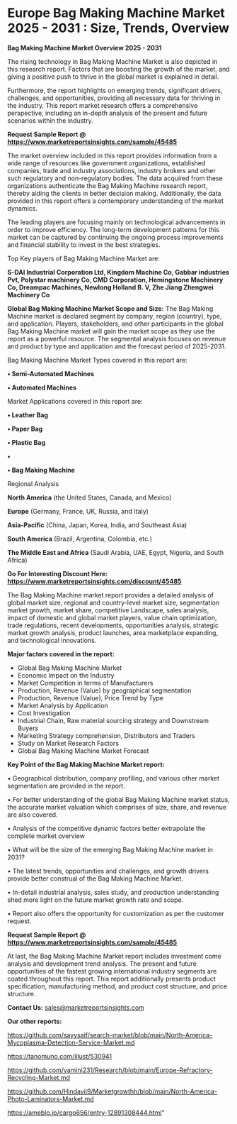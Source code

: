 # Europe Bag Making Machine Market 2025 - 2031 : Size, Trends, Overview

<Strong> Bag Making Machine Market Overview 2025 - 2031</strong>

The rising technology in Bag Making Machine Market is also depicted in this research report. Factors that are boosting the growth of the market, and giving a positive push to thrive in the global market is explained in detail.

Furthermore, the report highlights on emerging trends, significant drivers, challenges, and opportunities, providing all necessary data for thriving in the industry. This report market research offers a comprehensive perspective, including an in-depth analysis of the present and future scenarios within the industry.

<strong>Request Sample Report @ <a href=https://www.marketreportsinsights.com/sample/45485>https://www.marketreportsinsights.com/sample/45485</a></strong>

The market overview included in this report provides information from a wide range of resources like government organizations, established companies, trade and industry associations, industry brokers and other such regulatory and non-regulatory bodies. The data acquired from these organizations authenticate the Bag Making Machine research report, thereby aiding the clients in better decision making. Additionally, the data provided in this report offers a contemporary understanding of the market dynamics.

The leading players are focusing mainly on technological advancements in order to improve efficiency. The long-term development patterns for this market can be captured by continuing the ongoing process improvements and financial stability to invest in the best strategies.

Top Key players of Bag Making Machine Market are:

<strong>S-DAI Industrial Corporation Ltd, Kingdom Machine Co, Gabbar industries Pvt, Polystar machinery Co, CMD Corporation, Hemingstone Machinery Co, Dreampac Machines, Newlong Holland B. V, Zhe Jiang Zhengwei Machinery Co</strong>

<strong><b>Global Bag Making Machine Market Scope and Size:</b></strong>
The Bag Making Machine market is declared segment by company, region (country), type, and application. Players, stakeholders, and other participants in the global Bag Making Machine market will gain the market scope as they use the report as a powerful resource. The segmental analysis focuses on revenue and product by type and application and the forecast period of 2025-2031.

Bag Making Machine Market Types covered in this report are:

<strong>•  Semi-Automated Machines

•  Automated Machines</strong>

Market Applications covered in this report are:

<strong>•  Leather Bag

•  Paper Bag

•  Plastic Bag

•  

•  Bag Making Machine</strong> 

Regional Analysis

<strong>North America</strong> (the United States, Canada, and Mexico)

<strong>Europe</strong> (Germany, France, UK, Russia, and Italy)

<strong>Asia-Pacific</strong> (China, Japan, Korea, India, and Southeast Asia)

<strong>South America</strong> (Brazil, Argentina, Colombia, etc.)

<strong>The Middle East and Africa</strong> (Saudi Arabia, UAE, Egypt, Nigeria, and South Africa)

<strong>Go For Interesting Discount Here: <a href=https://www.marketreportsinsights.com/discount/45485>https://www.marketreportsinsights.com/discount/45485</a></strong>

The Bag Making Machine market report provides a detailed analysis of global market size, regional and country-level market size, segmentation market growth, market share, competitive Landscape, sales analysis, impact of domestic and global market players, value chain optimization, trade regulations, recent developments, opportunities analysis, strategic market growth analysis, product launches, area marketplace expanding, and technological innovations.

<strong><b>Major factors covered in the report:</b></strong>
<ul>
  <li>Global Bag Making Machine Market </li>
  <li>Economic Impact on the Industry</li>
  <li>Market Competition in terms of Manufacturers</li>
  <li>Production, Revenue (Value) by geographical segmentation</li>
  <li>Production, Revenue (Value), Price Trend by Type</li>
  <li>Market Analysis by Application</li>
  <li>Cost Investigation</li>
  <li>Industrial Chain, Raw material sourcing strategy and Downstream Buyers</li>
  <li>Marketing Strategy comprehension, Distributors and Traders</li>
  <li>Study on Market Research Factors</li>
  <li>Global Bag Making Machine Market Forecast</li>
</ul>

<strong><b>Key Point of the Bag Making Machine Market report:</b></strong>

• Geographical distribution, company profiling, and various other market segmentation are provided in the report.

• For better understanding of the global Bag Making Machine market status, the accurate market valuation which comprises of size, share, and revenue are also covered.

• Analysis of the competitive dynamic factors better extrapolate the complete market overview

• What will be the size of the emerging Bag Making Machine market in 2031?

• The latest trends, opportunities and challenges, and growth drivers provide better construal of the Bag Making Machine Market.

• In-detail industrial analysis, sales study, and production understanding shed more light on the future market growth rate and scope.

• Report also offers the opportunity for customization as per the customer request.

<strong>Request Sample Report @ <a href=https://www.marketreportsinsights.com/sample/45485>https://www.marketreportsinsights.com/sample/45485</a></strong>

At last, the Bag Making Machine Market report includes investment come analysis and development trend analysis. The present and future opportunities of the fastest growing international industry segments are coated throughout this report. This report additionally presents product specification, manufacturing method, and product cost structure, and price structure.

<strong>Contact Us:</strong>
sales@marketreportsinsights.com

<strong>Our other reports:</strong>

<a href=https://github.com/sayysaif/search-market/blob/main/North-America-Mycoplasma-Detection-Service-Market.md>https://github.com/sayysaif/search-market/blob/main/North-America-Mycoplasma-Detection-Service-Market.md</a>

<a href=https://tanomuno.com/illust/530941>https://tanomuno.com/illust/530941</a>

<a href=https://github.com/yamini231/Research/blob/main/Europe-Refractory-Recycling-Market.md>https://github.com/yamini231/Research/blob/main/Europe-Refractory-Recycling-Market.md</a>

<a href=https://github.com/Hindavii9/Marketgrowthh/blob/main/North-America-Photo-Laminators-Market.md>https://github.com/Hindavii9/Marketgrowthh/blob/main/North-America-Photo-Laminators-Market.md</a>

<a href=https://ameblo.jp/cargo656/entry-12891308444.html>https://ameblo.jp/cargo656/entry-12891308444.html</a>"
